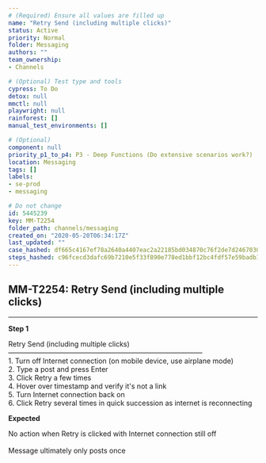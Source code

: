 ```yaml
---
# (Required) Ensure all values are filled up
name: "Retry Send (including multiple clicks)"
status: Active
priority: Normal
folder: Messaging
authors: ""
team_ownership: 
- Channels

# (Optional) Test type and tools
cypress: To Do
detox: null
mmctl: null
playwright: null
rainforest: []
manual_test_environments: []

# (Optional)
component: null
priority_p1_to_p4: P3 - Deep Functions (Do extensive scenarios work?)
location: Messaging
tags: []
labels: 
- se-prod
- messaging

# Do not change
id: 5445239
key: MM-T2254
folder_path: channels/messaging
created_on: "2020-05-20T06:34:17Z"
last_updated: ""
case_hashed: df665c4167ef78a2640a4407eac2a22185bd034870c76f2de7d24670301fbd76d94ff9ee4ff09f873b360df98edeb689
steps_hashed: c96fcecd3dafc69b7210e5f33f890e778ed1bbf12bc4fdf57e59badb10e1e4bc42c7662ec9b8f5f2c09b53b48c98d624
---
```


## MM-T2254: Retry Send (including multiple clicks)

---

**Step 1**

Retry Send (including multiple clicks)\
————————————————————————————\
1\. Turn off Internet connection (on mobile device, use airplane mode)\
2\. Type a post and press Enter\
3\. Click Retry a few times\
4\. Hover over timestamp and verify it's not a link\
5\. Turn Internet connection back on\
6\. Click Retry several times in quick succession as internet is reconnecting

**Expected**

No action when Retry is clicked with Internet connection still off\
\
Message ultimately only posts once
